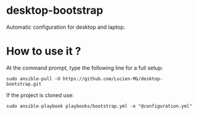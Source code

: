 # desktop-bootstrap
Automatic configuration for desktop and laptop.

# How to use it ?

At the command prompt, type the following line for a full setup:

`sudo ansible-pull -U https://github.com/Lucien-MG/desktop-bootstrap.git`

If the project is cloned use:

`sudo ansible-playbook playbooks/bootstrap.yml -e "@configuration.yml"`
